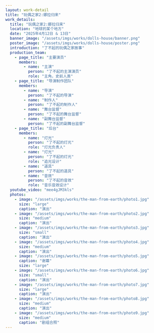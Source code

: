 ```yaml
---
layout: work-detail
title: "玩偶之家2:娜拉归来"
work_details:
  title: "玩偶之家2:娜拉归来"
  location: "地球的某个地方"
  date: "2025年4月12日 & 13日"
  banner_image: "/assets/imgs/works/dolls-house/banner.png"
  poster_image: "/assets/imgs/works/dolls-house/poster.png"
  introduction: "了不起的玩偶之家故事"
  production_team:
    - page_title: "主要演员"
      members:
        - name: "主演"
          person: "了不起的主演演员"
          role: "主角，史前人类"
    - page_title: "导演制作团队"
      members:
        - name: "导演"
          person: "了不起的导演"
        - name: "制作人"
          person: "了不起的制作人"
        - name: "舞台监督"
          person: "了不起的舞台监督"
        - name: "副舞台监督"
          person: "了不起的副舞台监督"
    - page_title: "后台"
      members:
        - name: "灯光"
          person: "了不起的灯光"
          role: "灯光负责人"
        - name: "灯光"
          person: "了不起的灯光"
          role: "追光设计"
        - name: "道具"
          person: "了不起的道具"
        - name: "音效"
          person: "了不起的音效"
          role: "音乐音效设计"
  youtube_video: "mee4gJM3kls"
  photos:
    - image: "/assets/imgs/works/the-man-from-earth/photo1.jpg"
      size: "large"
      caption: "演出"
    - image: "/assets/imgs/works/the-man-from-earth/photo2.jpg"
      size: "medium"
      caption: "演出"
    - image: "/assets/imgs/works/the-man-from-earth/photo3.jpg"
      size: "small"
      caption: "演出"
    - image: "/assets/imgs/works/the-man-from-earth/photo4.jpg"
      size: "medium"
      caption: "演出"
    - image: "/assets/imgs/works/the-man-from-earth/photo5.jpg"
      caption: "谢幕"
      size: "large"
    - image: "/assets/imgs/works/the-man-from-earth/photo6.jpg"
      size: "small"
      caption: "演出"
    - image: "/assets/imgs/works/the-man-from-earth/photo7.jpg"
      size: "large"
      caption: "演出"
    - image: "/assets/imgs/works/the-man-from-earth/photo8.jpg"
      size: "medium"
      caption: "演出"
    - image: "/assets/imgs/works/the-man-from-earth/photo9.jpg"
      size: "medium"
      caption: "剧组合照"
---
```

